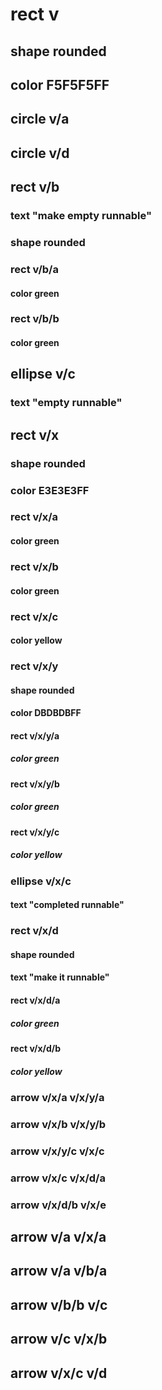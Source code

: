 # rect v
## shape rounded
## color F5F5F5FF
## circle v/a
## circle v/d
## rect v/b
### text "make empty runnable"
### shape rounded
### rect v/b/a
#### color green
### rect v/b/b
#### color green
## ellipse v/c
### text "empty runnable"
## rect v/x
### shape rounded
### color E3E3E3FF
### rect v/x/a
#### color green
### rect v/x/b
#### color green
### rect v/x/c
#### color yellow
### rect v/x/y
#### shape rounded
#### color DBDBDBFF
#### rect v/x/y/a
##### color green
#### rect v/x/y/b
##### color green
#### rect v/x/y/c
##### color yellow
### ellipse v/x/c
#### text "completed runnable"
### rect v/x/d
#### shape rounded
#### text "make it runnable"
#### rect v/x/d/a
##### color green
#### rect v/x/d/b
##### color yellow
### arrow v/x/a v/x/y/a
### arrow v/x/b v/x/y/b
### arrow v/x/y/c v/x/c
### arrow v/x/c v/x/d/a
### arrow v/x/d/b v/x/e
## arrow v/a v/x/a
## arrow v/a v/b/a
## arrow v/b/b v/c
## arrow v/c v/x/b
## arrow v/x/c v/d
